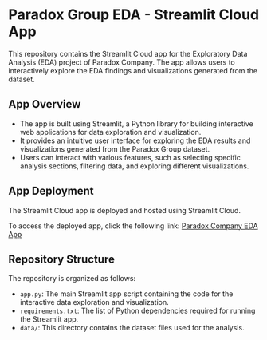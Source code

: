 

# Paradox Group EDA - Streamlit Cloud App

This repository contains the Streamlit Cloud app for the Exploratory Data Analysis (EDA) project of Paradox Company. The app allows users to interactively explore the EDA findings and visualizations generated from the dataset.

## App Overview

- The app is built using Streamlit, a Python library for building interactive web applications for data exploration and visualization.
- It provides an intuitive user interface for exploring the EDA results and visualizations generated from the Paradox Group dataset.
- Users can interact with various features, such as selecting specific analysis sections, filtering data, and exploring different visualizations.

## App Deployment

The Streamlit Cloud app is deployed and hosted using Streamlit Cloud.

To access the deployed app, click the following link: [Paradox Company EDA App](https://share.streamlit.io/your-username/paradox-eda-app/main/app.py)

## Repository Structure

The repository is organized as follows:

- `app.py`: The main Streamlit app script containing the code for the interactive data exploration and visualization.
- `requirements.txt`: The list of Python dependencies required for running the Streamlit app.
- `data/`: This directory contains the dataset files used for the analysis.

